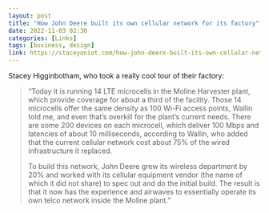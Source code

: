 ```yaml
---
layout: post
title: "How John Deere built its own cellular network for its factory"
date: 2022-11-03 02:30
categories: [Links]
tags: [business, design]
link: https://staceyoniot.com/how-john-deere-built-its-own-cellular-network-for-its-factory/
---
```


Stacey Higginbotham, who took a really cool tour of their factory:

>“Today it is running 14 LTE microcells in the Moline Harvester plant, which provide coverage for about a third of the facility. Those 14 microcells offer the same density as 100 Wi-Fi access points, Wallin told me, and even that’s overkill for the plant’s current needs. There are some 200 devices on each microcell, which deliver 100 Mbps and latencies of about 10 milliseconds, according to Wallin, who added that the current cellular network cost about 75% of the wired infrastructure it replaced.
>
>To build this network, John Deere grew its wireless department by 20% and worked with its cellular equipment vendor (the name of which it did not share) to spec out and do the initial build. The result is that it now has the experience and airwaves to essentially operate its own telco network inside the Moline plant.”
